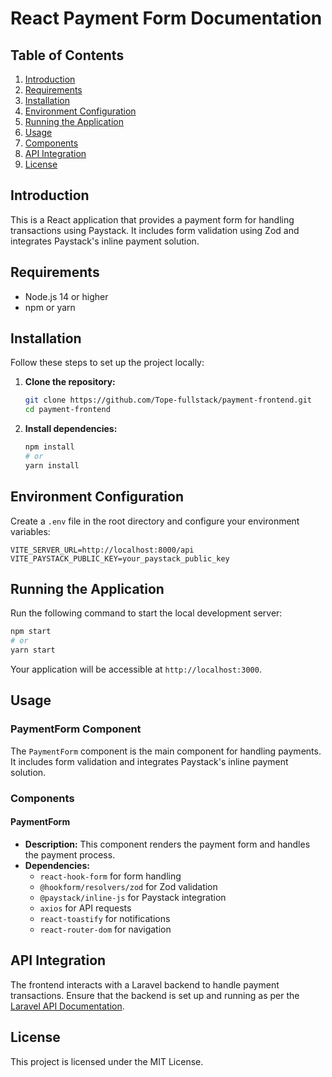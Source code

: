 # React Payment Form Documentation

## Table of Contents

1. [Introduction](#introduction)
2. [Requirements](#requirements)
3. [Installation](#installation)
4. [Environment Configuration](#environment-configuration)
5. [Running the Application](#running-the-application)
6. [Usage](#usage)
7. [Components](#components)
8. [API Integration](#api-integration)
9. [License](#license)

## Introduction

This is a React application that provides a payment form for handling transactions using Paystack. It includes form validation using Zod and integrates Paystack's inline payment solution.

## Requirements

- Node.js 14 or higher
- npm or yarn

## Installation

Follow these steps to set up the project locally:

1. **Clone the repository:**

    ```bash
    git clone https://github.com/Tope-fullstack/payment-frontend.git
    cd payment-frontend
    ```

2. **Install dependencies:**

    ```bash
    npm install
    # or
    yarn install
    ```

## Environment Configuration

Create a `.env` file in the root directory and configure your environment variables:

```dotenv
VITE_SERVER_URL=http://localhost:8000/api
VITE_PAYSTACK_PUBLIC_KEY=your_paystack_public_key
```

## Running the Application

Run the following command to start the local development server:

```bash
npm start
# or
yarn start
```

Your application will be accessible at `http://localhost:3000`.

## Usage

### PaymentForm Component

The `PaymentForm` component is the main component for handling payments. It includes form validation and integrates Paystack's inline payment solution.

### Components

#### PaymentForm

- **Description:** This component renders the payment form and handles the payment process.
- **Dependencies:**
  - `react-hook-form` for form handling
  - `@hookform/resolvers/zod` for Zod validation
  - `@paystack/inline-js` for Paystack integration
  - `axios` for API requests
  - `react-toastify` for notifications
  - `react-router-dom` for navigation

## API Integration

The frontend interacts with a Laravel backend to handle payment transactions. Ensure that the backend is set up and running as per the [Laravel API Documentation](../laravel/README.md).

## License

This project is licensed under the MIT License.